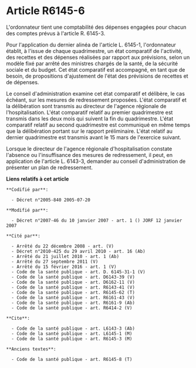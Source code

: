 # Article R6145-6

L'ordonnateur tient une comptabilité des dépenses engagées pour chacun des comptes prévus à l'article R. 6145-3.

Pour l'application du dernier alinéa de l'article L. 6145-1, l'ordonnateur établit, à l'issue de chaque quadrimestre, un état
comparatif de l'activité, des recettes et des dépenses réalisées par rapport aux prévisions, selon un modèle fixé par arrêté
des ministres chargés de la santé, de la sécurité sociale et du budget. Cet état comparatif est accompagné, en tant que de
besoin, de propositions d'ajustement de l'état des prévisions de recettes et de dépenses.

Le conseil d'administration examine cet état comparatif et délibère, le cas échéant, sur les mesures de redressement
proposées. L'état comparatif et la délibération sont transmis au directeur de l'agence régionale de l'hospitalisation. L'état
comparatif relatif au premier quadrimestre est transmis dans les deux mois qui suivent la fin du quadrimestre. L'état
comparatif relatif au second quadrimestre est communiqué en même temps que la délibération portant sur le rapport
préliminaire. L'état relatif au dernier quadrimestre est transmis avant le 15 mars de l'exercice suivant.

Lorsque le directeur de l'agence régionale d'hospitalisation constate l'absence ou l'insuffisance des mesures de
redressement, il peut, en application de l'article L. 6143-3, demander au conseil d'administration de présenter un plan de
redressement.

**Liens relatifs à cet article**

	**Codifié par**:

	  - Décret n°2005-840 2005-07-20

	**Modifié par**:

	  - Décret n°2007-46 du 10 janvier 2007 - art. 1 () JORF 12 janvier 2007

	**Cité par**:

	  - Arrêté du 22 décembre 2008 - art. (V)
	  - Décret n°2010-425 du 29 avril 2010 - art. 16 (Ab)
	  - Arrêté du 21 juillet 2010 - art. 1 (Ab)
	  - Arrêté du 27 septembre 2011 (V)
	  - Arrêté du 15 février 2016 - art. 1 (V)
	  - Code de la santé publique - art. D. 6145-31-1 (V)
	  - Code de la santé publique - art. D6143-39 (V)
	  - Code de la santé publique - art. D6162-11 (V)
	  - Code de la santé publique - art. R6143-41 (V)
	  - Code de la santé publique - art. R6145-62 (T)
	  - Code de la santé publique - art. R6161-43 (V)
	  - Code de la santé publique - art. R6161-9 (Ab)
	  - Code de la santé publique - art. R6414-2 (V)

	**Cite**:

	  - Code de la santé publique - art. L6143-3 (Ab)
	  - Code de la santé publique - art. L6145-1 (M)
	  - Code de la santé publique - art. R6145-3 (M)

	**Anciens textes**:

	  - Code de la santé publique - art. R6145-8 (T)
